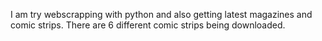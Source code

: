 I am try webscrapping with python and also getting latest magazines and comic strips.
There are 6 different comic strips being downloaded.


